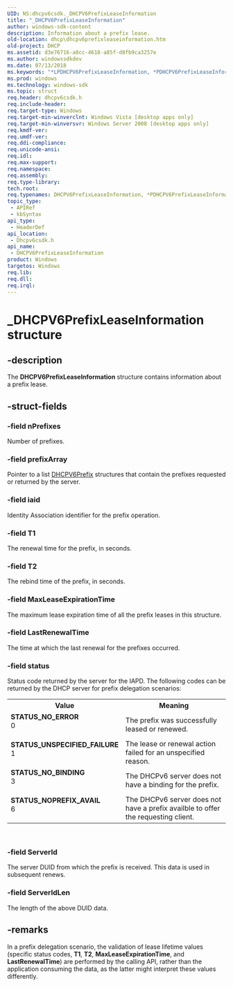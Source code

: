 ```yaml
---
UID: NS:dhcpv6csdk._DHCPV6PrefixLeaseInformation
title: "_DHCPV6PrefixLeaseInformation"
author: windows-sdk-content
description: Information about a prefix lease.
old-location: dhcp\dhcpv6prefixleaseinformation.htm
old-project: DHCP
ms.assetid: d3e76716-a8cc-4618-a85f-d8fb9ca3257e
ms.author: windowssdkdev
ms.date: 07/13/2018
ms.keywords: "*LPDHCPV6PrefixLeaseInformation, *PDHCPV6PrefixLeaseInformation, DHCPV6PrefixLeaseInformation, DHCPV6PrefixLeaseInformation structure [DHCP], LPDHCPV6PrefixLeaseInformation, LPDHCPV6PrefixLeaseInformation structure pointer [DHCP], PDHCPV6PrefixLeaseInformation, PDHCPV6PrefixLeaseInformation structure pointer [DHCP], STATUS_NOPREFIX_AVAIL, STATUS_NO_BINDING, STATUS_NO_ERROR, STATUS_UNSPECIFIED_FAILURE, _DHCPV6PrefixLeaseInformation, dhcp.dhcpv6prefixleaseinformation, dhcpv6csdk/DHCPV6PrefixLeaseInformation, dhcpv6csdk/LPDHCPV6PrefixLeaseInformation, dhcpv6csdk/PDHCPV6PrefixLeaseInformation"
ms.prod: windows
ms.technology: windows-sdk
ms.topic: struct
req.header: dhcpv6csdk.h
req.include-header: 
req.target-type: Windows
req.target-min-winverclnt: Windows Vista [desktop apps only]
req.target-min-winversvr: Windows Server 2008 [desktop apps only]
req.kmdf-ver: 
req.umdf-ver: 
req.ddi-compliance: 
req.unicode-ansi: 
req.idl: 
req.max-support: 
req.namespace: 
req.assembly: 
req.type-library: 
tech.root: 
req.typenames: DHCPV6PrefixLeaseInformation, *PDHCPV6PrefixLeaseInformation, *LPDHCPV6PrefixLeaseInformation
topic_type:
 - APIRef
 - kbSyntax
api_type:
 - HeaderDef
api_location:
 - Dhcpv6csdk.h
api_name:
 - DHCPV6PrefixLeaseInformation
product: Windows
targetos: Windows
req.lib: 
req.dll: 
req.irql: 
---
```


# _DHCPV6PrefixLeaseInformation structure


## -description


The <b>DHCPV6PrefixLeaseInformation</b> structure contains information about a prefix lease.


## -struct-fields




### -field nPrefixes

Number of prefixes.


### -field prefixArray

Pointer to a list <a href="https://msdn.microsoft.com/e04e3275-e4be-44bc-bd63-c45500971af7">DHCPV6Prefix</a> structures that contain the prefixes requested or returned by the server.


### -field iaid

Identity Association identifier for the prefix operation.


### -field T1

The renewal time for the prefix, in seconds.


### -field T2

The rebind time of the prefix, in seconds.


### -field MaxLeaseExpirationTime

The maximum lease expiration time of all the prefix leases in this structure.


### -field LastRenewalTime

The time at which the last renewal for the prefixes occurred.


### -field status

Status code returned by the server for the IAPD. The following codes can be returned by the DHCP server for prefix delegation scenarios:

<table>
<tr>
<th>Value</th>
<th>Meaning</th>
</tr>
<tr>
<td width="40%"><a id="STATUS_NO_ERROR"></a><a id="status_no_error"></a><dl>
<dt><b>STATUS_NO_ERROR</b></dt>
<dt>0</dt>
</dl>
</td>
<td width="60%">
The prefix was successfully leased or renewed.

</td>
</tr>
<tr>
<td width="40%"><a id="STATUS_UNSPECIFIED_FAILURE"></a><a id="status_unspecified_failure"></a><dl>
<dt><b>STATUS_UNSPECIFIED_FAILURE</b></dt>
<dt>1</dt>
</dl>
</td>
<td width="60%">
The lease or renewal action failed for an unspecified reason.

</td>
</tr>
<tr>
<td width="40%"><a id="STATUS_NO_BINDING"></a><a id="status_no_binding"></a><dl>
<dt><b>STATUS_NO_BINDING</b></dt>
<dt>3</dt>
</dl>
</td>
<td width="60%">
The DHCPv6 server does not have a binding for the prefix.

</td>
</tr>
<tr>
<td width="40%"><a id="STATUS_NOPREFIX_AVAIL"></a><a id="status_noprefix_avail"></a><dl>
<dt><b>STATUS_NOPREFIX_AVAIL</b></dt>
<dt>6</dt>
</dl>
</td>
<td width="60%">
The DHCPv6 server does not have a prefix availble to offer the requesting client.

</td>
</tr>
</table>
 


### -field ServerId

The server DUID from which the prefix is received.  This data is used in subsequent renews.


### -field ServerIdLen

The length of the above DUID data.


## -remarks



In a prefix delegation scenario, the validation of lease lifetime values (specific status codes, <b>T1</b>, <b>T2</b>, <b>MaxLeaseExpirationTime</b>, and <b>LastRenewalTime</b>) are performed by the calling API, rather than the application consuming the data, as the latter might interpret these values differently.



